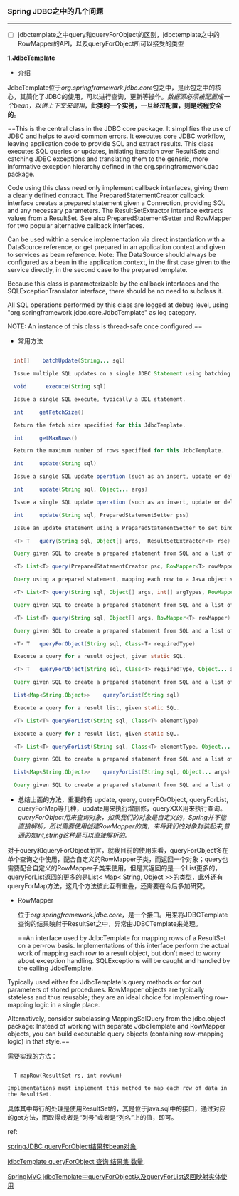 ### Spring JDBC之中的几个问题

- - -

- [ ] jdbctemplate之中query和queryForObject的区别，jdbctemplate之中的RowMapper的API，以及queryForObject所可以接受的类型

**1.JdbcTemplate**

  - 介绍

  JdbcTemplate位于*org.springframework.jdbc.core*包之中，是此包之中的核心，其简化了JDBC的使用，可以进行查询，更新等操作。*数据源必须被配置成一个bean，以供上下文来调用*，**此类的一个实例，一旦经过配置，则是线程安全的**。

  ==This is the central class in the JDBC core package. It simplifies the use of JDBC and helps to avoid common errors. It executes core JDBC workflow, leaving application code to provide SQL and extract results. This class executes SQL queries or updates, initiating iteration over ResultSets and catching JDBC exceptions and translating them to the generic, more informative exception hierarchy defined in the org.springframework.dao package.

   Code using this class need only implement callback interfaces, giving them a clearly defined contract. The PreparedStatementCreator callback interface creates a prepared statement given a Connection, providing SQL and any necessary parameters. The ResultSetExtractor interface extracts values from a ResultSet. See also PreparedStatementSetter and RowMapper for two popular alternative callback interfaces.

Can be used within a service implementation via direct instantiation with a DataSource reference, or get prepared in an application context and given to services as bean reference. Note: The DataSource should always be configured as a bean in the application context, in the first case given to the service directly, in the second case to the prepared template.

  Because this class is parameterizable by the callback interfaces and the SQLExceptionTranslator interface, there should be no need to subclass it.

 All SQL operations performed by this class are logged at debug level, using "org.springframework.jdbc.core.JdbcTemplate" as log category.

 NOTE: An instance of this class is thread-safe once configured.==

  - 常用方法

  ```java

    int[]	 batchUpdate(String... sql)

    Issue multiple SQL updates on a single JDBC Statement using batching.

    void	  execute(String sql)

    Issue a single SQL execute, typically a DDL statement.

    int	    getFetchSize()

    Return the fetch size specified for this JdbcTemplate.

    int	    getMaxRows()

    Return the maximum number of rows specified for this JdbcTemplate.

    int	    update(String sql)

    Issue a single SQL update operation (such as an insert, update or delete statement).

    int	    update(String sql, Object... args)

    Issue a single SQL update operation (such as an insert, update or delete statement) via a prepared statement, binding the given arguments.

    int	    update(String sql, PreparedStatementSetter pss)

    Issue an update statement using a PreparedStatementSetter to set bind parameters, with given SQL.

    <T> T	query(String sql, Object[] args,  ResultSetExtractor<T> rse)

    Query given SQL to create a prepared statement from SQL and a list of arguments to bind to the query, reading the ResultSet with a ResultSetExtractor.

    <T> List<T>	query(PreparedStatementCreator psc, RowMapper<T> rowMapper)

    Query using a prepared statement, mapping each row to a Java object via a RowMapper.

    <T> List<T>	query(String sql, Object[] args, int[] argTypes, RowMapper<T> rowMapper)

    Query given SQL to create a prepared statement from SQL and a list of arguments to bind to the query, mapping each row to a Java object via a RowMapper.

    <T> List<T>	query(String sql, Object[] args, RowMapper<T> rowMapper)

    Query given SQL to create a prepared statement from SQL and a list of arguments to bind to the query, mapping each row to a Java object via a RowMapper.

    <T> T	queryForObject(String sql, Class<T> requiredType)

    Execute a query for a result object, given static SQL.

    <T> T	queryForObject(String sql, Class<T> requiredType, Object... args)

    Query given SQL to create a prepared statement from SQL and a list of arguments to bind to the query, expecting a result object.

    List<Map<String,Object>>	queryForList(String sql)

    Execute a query for a result list, given static SQL.

    <T> List<T>	queryForList(String sql, Class<T> elementType)

    Execute a query for a result list, given static SQL.

    <T> List<T>	queryForList(String sql, Class<T> elementType, Object... args)

    Query given SQL to create a prepared statement from SQL and a list of arguments to bind to the query, expecting a result list.

    List<Map<String,Object>>	queryForList(String sql, Object... args)

    Query given SQL to create a prepared statement from SQL and a list of arguments to bind to the query, expecting a result list.

  ```



- 总结上面的方法，重要的有 update, query, queryFOrObject, queryForList, queryForMap等几种，update用来执行增删修，queryXXX用来执行查询。*queryForObject用来查询对象，如果我们的对象是自定义的，Spring并不能直接解析，所以需要使用创建RowMapper的类，来将我们的对象封装起来,普通的如int,string这种是可以直接解析的。*

 对于query和queryForObject而言，就我目前的使用来看，queryForObject多在单个查询之中使用，配合自定义的RowMapper子类，而返回一个对象；query也需要配合自定义的RowMapper子类来使用，但是其返回的是一个List更多的，queryForList返回的更多的是List< Map< String, Object >>的类型，此外还有	queryForMap方法，这几个方法彼此互有重叠，还需要在今后多加研究。

- RowMapper

  位于*org.springframework.jdbc.core*，是一个接口。用来将JDBCTemplate查询的结果映射于ResultSet之中，异常由JDBCTemplate来处理。

  ==An interface used by JdbcTemplate for mapping rows of a ResultSet on a per-row basis. Implementations of this interface perform the actual work of mapping each row to a result object, but don't need to worry about exception handling. SQLExceptions will be caught and handled by the calling JdbcTemplate.

Typically used either for JdbcTemplate's query methods or for out parameters of stored procedures. RowMapper objects are typically stateless and thus reusable; they are an ideal choice for implementing row-mapping logic in a single place.

  Alternatively, consider subclassing MappingSqlQuery from the jdbc.object package: Instead of working with separate JdbcTemplate and RowMapper objects, you can build executable query objects (containing row-mapping logic) in that style.==

  需要实现的方法：

```

  T	mapRow(ResultSet rs, int rowNum)

Implementations must implement this method to map each row of data in the ResultSet.

```

具体其中每行的处理是使用ResultSet的，其是位于java.sql中的接口，通过对应的get方法，而取得或者是“列号”或者是“列名”上的值，即可。









ref:

[springJDBC queryForObject结果转bean对象](http://sd1992585.iteye.com/blog/963412),

[jdbcTemplate queryForObject 查询 结果集 数量](http://www.cnblogs.com/rocky-fang/p/5660890.html),

[SpringMVC jdbcTemplate中queryForObject以及queryForList返回映射实体使用](http://www.2cto.com/kf/201501/374254.html)